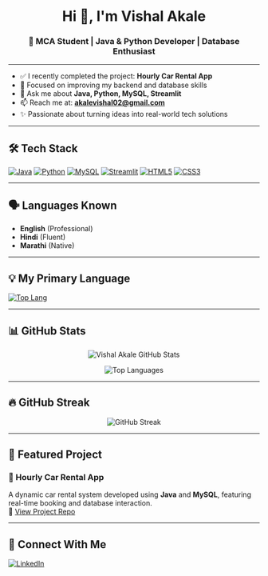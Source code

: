 <h1 align="center">Hi 👋, I'm Vishal Akale</h1>
<h3 align="center">🚀 MCA Student | Java & Python Developer | Database Enthusiast</h3>

---

- ✅ I recently completed the project: **Hourly Car Rental App**
- 🎯 Focused on improving my backend and database skills
- 💬 Ask me about **Java, Python, MySQL, Streamlit**
- 📫 Reach me at: **akalevishal02@gmail.com**
- ✨ Passionate about turning ideas into real-world tech solutions

---

## 🛠️ Tech Stack

[![Java](https://img.shields.io/badge/Java-ED8B00?style=for-the-badge&logo=java&logoColor=white)](https://www.oracle.com/java/)
[![Python](https://img.shields.io/badge/Python-3776AB?style=for-the-badge&logo=python&logoColor=white)](https://www.python.org/)
[![MySQL](https://img.shields.io/badge/MySQL-00758F?style=for-the-badge&logo=mysql&logoColor=white)](https://www.mysql.com/)
[![Streamlit](https://img.shields.io/badge/Streamlit-FF4B4B?style=for-the-badge&logo=streamlit&logoColor=white)](https://streamlit.io/)
[![HTML5](https://img.shields.io/badge/HTML5-E34F26?style=for-the-badge&logo=html5&logoColor=white)](https://developer.mozilla.org/en-US/docs/Web/HTML)
[![CSS3](https://img.shields.io/badge/CSS3-1572B6?style=for-the-badge&logo=css3&logoColor=white)](https://developer.mozilla.org/en-US/docs/Web/CSS)

---

## 🗣️ Languages Known

- **English** (Professional)
- **Hindi** (Fluent)
- **Marathi** (Native)

---

## 💡 My Primary Language

[![Top Lang](https://img.shields.io/badge/Primary-Language%3A%20Python-blue?style=for-the-badge&logo=python&logoColor=white)](https://www.python.org/)

---

## 📊 GitHub Stats

<p align="center">
  <img src="https://github-readme-stats.vercel.app/api?username=VishalAkale&show_icons=true&theme=tokyonight" alt="Vishal Akale GitHub Stats" />
</p>

<p align="center">
  <img src="https://github-readme-stats.vercel.app/api/top-langs/?username=VishalAkale&layout=compact&theme=tokyonight" alt="Top Languages" />
</p>

---

## 🔥 GitHub Streak

<p align="center">
  <img src="https://streak-stats.demolab.com/?user=VishalAkale&theme=tokyonight" alt="GitHub Streak" />
</p>

---

## 📌 Featured Project

### 🚗 Hourly Car Rental App  
A dynamic car rental system developed using **Java** and **MySQL**, featuring real-time booking and database interaction.  
🔗 [View Project Repo](https://github.com/VishalAkale/Hourly-Car-Rental-System-Project)

---

## 🔗 Connect With Me

[![LinkedIn](https://img.shields.io/badge/LinkedIn-Connect-blue?style=for-the-badge&logo=linkedin&logoColor=white)](https://www.linkedin.com/in/vishal-akale/)
